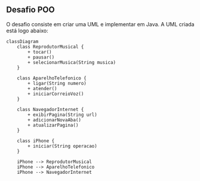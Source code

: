 ## Desafio POO
O desafio consiste em criar uma UML e implementar em Java. A UML criada está logo abaixo:

```mermaid
classDiagram
    class ReprodutorMusical {
        + tocar()
        + pausar()
        + selecionarMusica(String musica)
    }

    class AparelhoTelefonico {
        + ligar(String numero)
        + atender()
        + iniciarCorreioVoz()
    }

    class NavegadorInternet {
        + exibirPagina(String url)
        + adicionarNovaAba()
        + atualizarPagina()
    }

    class iPhone {
        + iniciar(String operacao)
    }

    iPhone --> ReprodutorMusical
    iPhone --> AparelhoTelefonico
    iPhone --> NavegadorInternet
```